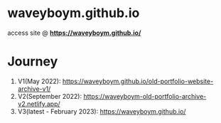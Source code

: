 # waveyboym.github.io
access site @ **<a href="https://waveyboym.github.io/" target="_blank" rel="noreferrer">https://waveyboym.github.io/</a>**

# Journey

1. V1(May 2022): https://waveyboym.github.io/old-portfolio-website-archive-v1/
2. V2(September 2022): https://waveyboym-old-portfolio-archive-v2.netlify.app/
3. V3(latest - February 2023): https://waveyboym.github.io/
